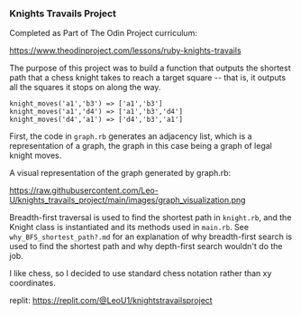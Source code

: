 ### Knights Travails Project

Completed as Part of The Odin Project curriculum:

https://www.theodinproject.com/lessons/ruby-knights-travails

The purpose of this project was to build a function that outputs the shortest path that a chess knight takes to reach a target square -- that is, it outputs all the squares it stops on along the way.

```
knight_moves('a1','b3') => ['a1','b3']
knight_moves('a1','d4') => ['a1','b3','d4']
knight_moves('d4','a1') => ['d4','b3','a1']
```

First, the code in `graph.rb` generates an adjacency list, which is a representation of a graph, the graph in this case being a graph of legal knight moves.

A visual representation of the graph generated by graph.rb:

https://raw.githubusercontent.com/Leo-U/knights_travails_project/main/images/graph_visualization.png

Breadth-first traversal is used to find the shortest path in `knight.rb`, and the Knight class is instantiated and its methods used in `main.rb`.
See `why_BFS_shortest_path?.md` for an explanation of why breadth-first search is used to find the shortest path and why depth-first search wouldn't do the job.

I like chess, so I decided to use standard chess notation rather than xy coordinates.

replit: https://replit.com/@LeoU1/knightstravailsproject